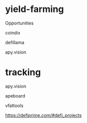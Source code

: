# yield-farming

Opportunities

coindix

defillama

apy.vision





# tracking
apy.vision

apeboard

vfattools


https://defiprime.com/#defi_projects
